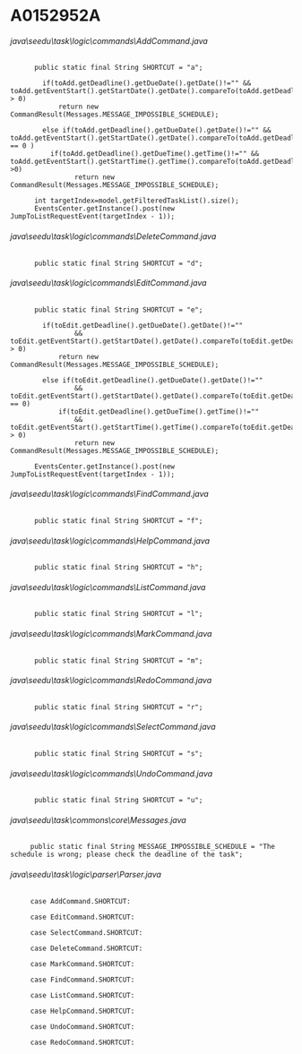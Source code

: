 # A0152952A
###### java\seedu\task\logic\commands\AddCommand.java
``` 
      public static final String SHORTCUT = "a";

    	if(toAdd.getDeadline().getDueDate().getDate()!="" && toAdd.getEventStart().getStartDate().getDate().compareTo(toAdd.getDeadline().getDueDate().getDate()) > 0)
    		return new CommandResult(Messages.MESSAGE_IMPOSSIBLE_SCHEDULE);
    	
    	else if(toAdd.getDeadline().getDueDate().getDate()!="" && toAdd.getEventStart().getStartDate().getDate().compareTo(toAdd.getDeadline().getDueDate().getDate()) == 0 )
    	  if(toAdd.getDeadline().getDueTime().getTime()!="" && toAdd.getEventStart().getStartTime().getTime().compareTo(toAdd.getDeadline().getDueTime().getTime()) >0)
        		return new CommandResult(Messages.MESSAGE_IMPOSSIBLE_SCHEDULE);
                  
      int targetIndex=model.getFilteredTaskList().size();
      EventsCenter.getInstance().post(new JumpToListRequestEvent(targetIndex - 1));
```

###### java\seedu\task\logic\commands\DeleteCommand.java
``` 
      public static final String SHORTCUT = "d";
```

###### java\seedu\task\logic\commands\EditCommand.java
``` 
      public static final String SHORTCUT = "e";

    	if(toEdit.getDeadline().getDueDate().getDate()!="" 
    			&& toEdit.getEventStart().getStartDate().getDate().compareTo(toEdit.getDeadline().getDueDate().getDate()) > 0)
    		return new CommandResult(Messages.MESSAGE_IMPOSSIBLE_SCHEDULE);
    	
    	else if(toEdit.getDeadline().getDueDate().getDate()!="" 
    			&& toEdit.getEventStart().getStartDate().getDate().compareTo(toEdit.getDeadline().getDueDate().getDate()) == 0)
    		if(toEdit.getDeadline().getDueTime().getTime()!="" 
    		    && toEdit.getEventStart().getStartTime().getTime().compareTo(toEdit.getDeadline().getDueTime().getTime()) > 0)
        		return new CommandResult(Messages.MESSAGE_IMPOSSIBLE_SCHEDULE);
                  
      EventsCenter.getInstance().post(new JumpToListRequestEvent(targetIndex - 1));
```

###### java\seedu\task\logic\commands\FindCommand.java
``` 
      public static final String SHORTCUT = "f";
```

###### java\seedu\task\logic\commands\HelpCommand.java
``` 
      public static final String SHORTCUT = "h";
```

###### java\seedu\task\logic\commands\ListCommand.java
``` 
      public static final String SHORTCUT = "l";
```

###### java\seedu\task\logic\commands\MarkCommand.java
``` 
      public static final String SHORTCUT = "m";
```

###### java\seedu\task\logic\commands\RedoCommand.java
``` 
      public static final String SHORTCUT = "r";
```

###### java\seedu\task\logic\commands\SelectCommand.java
``` 
      public static final String SHORTCUT = "s";
```

###### java\seedu\task\logic\commands\UndoCommand.java
``` 
      public static final String SHORTCUT = "u";
```

###### java\seedu\task\commons\core\Messages.java
```
     public static final String MESSAGE_IMPOSSIBLE_SCHEDULE = "The schedule is wrong; please check the deadline of the task";
```


###### java\seedu\task\logic\parser\Parser.java
```
     case AddCommand.SHORTCUT:

     case EditCommand.SHORTCUT:

     case SelectCommand.SHORTCUT:

     case DeleteCommand.SHORTCUT:

     case MarkCommand.SHORTCUT:

     case FindCommand.SHORTCUT:

     case ListCommand.SHORTCUT:

     case HelpCommand.SHORTCUT:

     case UndoCommand.SHORTCUT:

     case RedoCommand.SHORTCUT:
```



